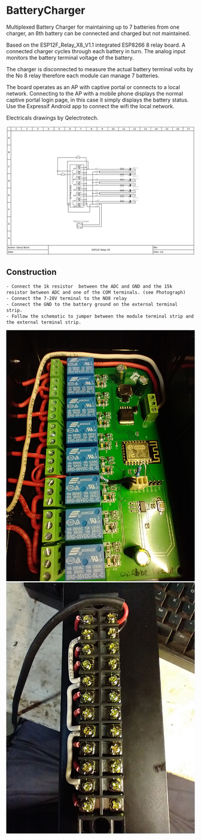 # BatteryCharger
Multiplexed Battery Charger for maintaining up to 7 batteries from one charger, an 8th battery can be connected and charged but not maintained.

Based on the ESP12F\_Relay\_X8\_V1.1 integrated ESP8266 8 relay board.
A connected charger cycles through each battery in turn. The analog input monitors the battery terminal voltage of the battery. 

The charger is disconnected to measure the actual battery terminal volts by the No 8 relay therefore each module can manage 7 batteries. 


The board operates as an AP with captive portal or connects to a local network. Connecting to the AP with a mobile phone displays the normal captive portal login page, in this case it simply displays the battery status.
Use the Expressif Android app to connect the wifi the local network.

Electricals drawings by Qelectrotech.

![alt text](1_esp12f_relay_x8.png "7 Battery Wiring Diagram") 

## Construction
	- Connect the 1k resistor  between the ADC and GND and the 15k resistor between ADC and one of the COM terminals. (see Photograph)
	- Connect the 7-28V terminal to the NO8 relay
	- Connect the GND to the battery ground on the external terminal strip.
	- Follow the schematic to jumper between the module terminal strip and the external terminal strip.

![alt text](internal.jpg "Relay module wiring")
![alt text](external.jpg "External strip wiring")
